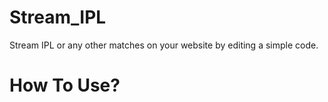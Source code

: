 # Stream_IPL
Stream IPL or any other matches on your website by editing a simple code.

<h1>How To Use?</h1>
